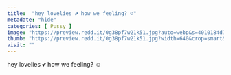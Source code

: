 ```yaml
---
title:  "hey lovelies 💕 how we feeling? ☺️"
metadate: "hide"
categories: [ Pussy ]
image: "https://preview.redd.it/0g38pf7w21k51.jpg?auto=webp&s=4010184d7ea2715d011bf5aa3f4fa72abe152f33"
thumb: "https://preview.redd.it/0g38pf7w21k51.jpg?width=640&crop=smart&auto=webp&s=48d86d2e725ceb64c2ec58d9f75b613dcf0e3a7e"
visit: ""
---
```

hey lovelies 💕 how we feeling? ☺️

